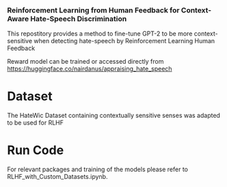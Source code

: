 ### Reinforcement Learning from Human Feedback for Context-Aware Hate-Speech Discrimination

This repostitory provides a method to fine-tune GPT-2 to be more context-sensitive when detecting hate-speech by Reinforcement Learning Human Feedback

Reward model can be trained or accessed directly from https://huggingface.co/nairdanus/appraising_hate_speech

# Dataset

The HateWic Dataset containing contextually sensitive senses was adapted to be used for RLHF

# Run Code
For relevant packages and training of the models please refer to RLHF_with_Custom_Datasets.ipynb. 

